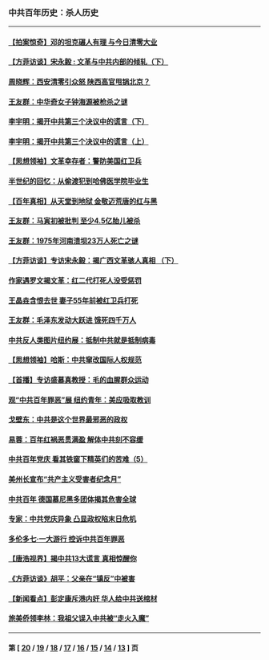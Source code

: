### 中共百年历史：杀人历史
---
#### [【拍案惊奇】邓的坦克碾人有理 与今日清零大业](../../pages/nf1176106/n13729574.md?10030430) 
#### [【方菲访谈】宋永毅 : 文革与中共内部的倾轧（下）](../../pages/nf1176106/n13486836.md?10030430) 
#### [周晓辉：西安清零引众怒 陕西高官甩锅北京？](../../pages/nf1176106/n13484627.md?10030430) 
#### [王友群：中华奇女子钟海源被枪杀之谜](../../pages/nf1176106/n13430555.md?10030430) 
#### [李宇明：揭开中共第三个决议中的谎言（下）](../../pages/nf1176106/n13389389.md?10030430) 
#### [李宇明：揭开中共第三个决议中的谎言（上）](../../pages/nf1176106/n13388697.md?10030430) 
#### [【思想领袖】文革幸存者：警防美国红卫兵](../../pages/nf1176106/n13339289.md?10030430) 
#### [半世纪的回忆：从偷渡犯到哈佛医学院毕业生](../../pages/nf1176106/n13345328.md?10030430) 
#### [【百年真相】从天堂到地狱 金敬迈荒唐的红与黑](../../pages/nf1176106/n13336995.md?10030430) 
#### [王友群：马寅初被批判 至少4.5亿胎儿被杀](../../pages/nf1176106/n13260313.md?10030430) 
#### [王友群：1975年河南溃坝23万人死亡之谜](../../pages/nf1176106/n13231576.md?10030430) 
#### [【方菲访谈】专访宋永毅：揭广西文革骇人真相 （下）](../../pages/nf1176106/n13209074.md?10030430) 
#### [作家遇罗文揭文革：红二代打死人没受惩罚](../../pages/nf1176106/n13205254.md?10030430) 
#### [王晶垚含恨去世 妻子55年前被红卫兵打死](../../pages/nf1176106/n13203590.md?10030430) 
#### [王友群：毛泽东发动大跃进 饿死四千万人](../../pages/nf1176106/n13177158.md?10030430) 
#### [中共反人类图片纽约展：抵制中共就是抵制病毒](../../pages/nf1176106/n13115371.md?10030430) 
#### [【思想领袖】哈斯：中共窜改国际人权规范](../../pages/nf1176106/n13053647.md?10030430) 
#### [【首播】专访盛慕真教授：毛的血腥群众运动](../../pages/nf1176106/n13091782.md?10030430) 
#### [观“中共百年罪恶”展 纽约青年：美应吸取教训](../../pages/nf1176106/n13085246.md?10030430) 
#### [戈壁东：中共是这个世界最邪恶的政权](../../pages/nf1176106/n13085641.md?10030430) 
#### [易蓉：百年红祸恶贯满盈 解体中共刻不容缓](../../pages/nf1176106/n13084455.md?10030430) 
#### [中共百年党庆 看其铁窗下精英们的苦难（5）](../../pages/nf1176106/n13076766.md?10030430) 
#### [美州长宣布“共产主义受害者纪念月”](../../pages/nf1176106/n13074024.md?10030430) 
#### [中共百年 德国慕尼黑多团体揭其危害全球](../../pages/nf1176106/n13068873.md?10030430) 
#### [专家：中共党庆异象 凸显政权陷末日危机](../../pages/nf1176106/n13067084.md?10030430) 
#### [多伦多七·一大游行 控诉中共百年罪恶](../../pages/nf1176106/n13062043.md?10030430) 
#### [【唐浩视界】揭中共13大谎言 真相惊醒你](../../pages/nf1176106/n13065208.md?10030430) 
#### [《方菲访谈》胡平：父亲在“镇反”中被害](../../pages/nf1176106/n13064114.md?10030430) 
#### [【新闻看点】彭定康斥港内奸 华人给中共送棺材](../../pages/nf1176106/n13064230.md?10030430) 
#### [旅美侨领李林：我祖父误入中共被“走火入魔”](../../pages/nf1176106/n13062777.md?10030430) 

---
#### 第 [ [20](./20.md?10030430) / [19](./19.md?10030430) / [18](./18.md?10030430) / [17](./17.md?10030430) / [16](./16.md?10030430) / [15](./15.md?10030430) / [14](./14.md?10030430) / [13](./13.md?10030430) ] 页
